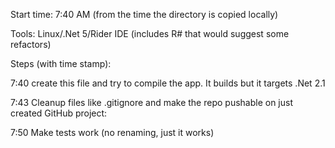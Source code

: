 Start time: 7:40 AM (from the time the directory is copied locally)

Tools: Linux/.Net 5/Rider IDE (includes R# that would suggest some refactors)



Steps (with time stamp):

7:40 create this file and try to compile the app. It builds but it targets .Net 2.1

7:43 Cleanup files like .gitignore and make the repo pushable on just created GitHub project:

7:50 Make tests work (no renaming, just it works)

